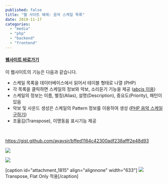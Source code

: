 ```yaml
---
published: false
title: "웹 사이트 예제: 음악 스케일 목록"
date: 2019-11-17
categories: 
  - "media"
  - "php"
  - "backend"
  - "frontend"
---
```


#### **[웹사이트 바로가기](http://yoonbumtae.com/music/scale/)**

이 웹사이트의 기능은 다음과 같습니다.

- 스케일 목록을 데이터베이스에서 읽어서 테이블 형태로 나열 (PHP)
- 각 목록을 클릭하면 스케일의 정보와 악보, 소리듣기 기능을 제공 ([abcjs 이용](http://yoonbumtae.com/?p=1781))
- 스케일의 정보는 이름, 별칭(Alias), 설명(Description), 중요도(Priority), 패턴이 있음
- 악보 및 사운드 생성은 스케일의 Pattern 정보를 이용하여 생성 ([PHP 음악 스케일 구하기](http://yoonbumtae.com/?p=1282))
- 조옮김(Transpose), 이명동음 표시기능 제공

 

https://gist.github.com/ayaysir/bffed1164c42300adf238afff2e48d93

 ![](/assets/img/wp-content/uploads/2019/11/스크린샷-2019-11-17-오후-3.23.10.png)

 ![](/assets/img/wp-content/uploads/2019/11/스크린샷-2019-11-17-오후-3.24.07.png)

\[caption id="attachment\_1815" align="alignnone" width="633"\] ![](/assets/img/wp-content/uploads/2019/11/스크린샷-2019-11-17-오후-3.25.12.png) Transpose, Flat Only 적용\[/caption\]

